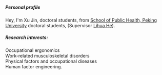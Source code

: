 ##### Personal profile 

Hey, I'm Xu Jin, doctoral students, from [School of Public Health, Peking University](https://sph.pku.edu.cn/index.htm) doctoral students, (Supervisor [Lihua He](https://sph.pku.edu.cn/info/1471/3844.htm)).

##### Research interests:                       
Occupational ergonomics
<br>Work-related musculoskeletal disorders
<br>Physical factors and occupational diseases
<br>Human factor engineering.
